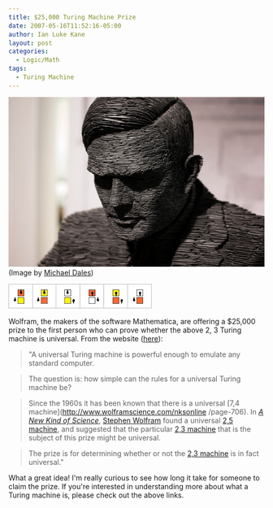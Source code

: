 ```yaml
---
title: $25,000 Turing Machine Prize
date: 2007-05-16T11:52:16-05:00
author: Ian Luke Kane
layout: post
categories:
  - Logic/Math
tags:
  - Turing Machine
---
```


![(Image by Michael Dales)](/assets/turing.jpg)  
(Image by [Michael Dales](http://www.flickr.com/photos/mdales/3758731076/sizes/z/in/photostream/))

![simple turing](/assets/simple_turing.gif)

Wolfram, the makers of the software Mathematica, are offering a $25,000
prize to the first person who can prove whether the above 2, 3 Turing
machine is universal. From the website
([here](http://www.wolframscience.com/prizes/tm23/)):

> "A universal Turing machine is powerful enough to emulate any
> standard computer.

> The question is: how simple can the rules for a universal Turing
> machine be?

> Since the 1960s it has been known that there is a universal
> [7,4 machine](http://www.wolframscience.com/nksonline /page-706). In
> [_A New Kind of Science_](http://www.wolframscience.com/thebook.html),
> [Stephen Wolfram](http://www.stephenwolfram.com/) found a universal
> [2,5 machine](http://www.wolframscience.com/nksonline/page-707), and
> suggested that the particular
> [2,3 machine](http://www.wolframscience.com/nksonline/page-709) that
> is the subject of this prize might be universal.

> The prize is for determining whether or not the
> [2,3 machine](http://www.wolframscience.com/nksonline/page-709 ) is in
> fact universal."

What a great idea! I'm really curious to see how long it take for
someone to claim the prize. If you're interested in understanding more
about what a Turing machine is, please check out the above links.